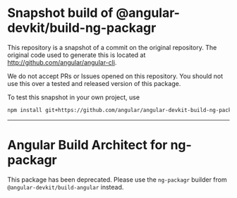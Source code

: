 
# Snapshot build of @angular-devkit/build-ng-packagr

This repository is a snapshot of a commit on the original repository. The original code used to
generate this is located at http://github.com/angular/angular-cli.

We do not accept PRs or Issues opened on this repository. You should not use this over a tested and
released version of this package.

To test this snapshot in your own project, use

```bash
npm install git+https://github.com/angular/angular-devkit-build-ng-packagr-builds.git
```

----
# Angular Build Architect for ng-packagr

This package has been deprecated. Please use the `ng-packagr` builder from `@angular-devkit/build-angular` instead.
